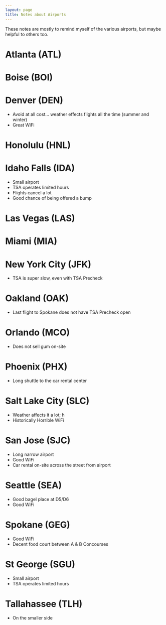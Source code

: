 ```yaml
---
layout: page
title: Notes about Airports
---
```


These notes are mostly to remind myself of the various airports, but maybe helpful to others too.

# Atlanta (ATL)

# Boise (BOI)

# Denver (DEN)

- Avoid at all cost... weather effects flights all the time (summer and winter)
- Great WiFi

# Honolulu (HNL)

# Idaho Falls (IDA)

- Small airport
- TSA operates limited hours
- Flights cancel a lot
- Good chance of being offered a bump

# Las Vegas (LAS)

# Miami (MIA)

# New York City (JFK)

- TSA is super slow, even with TSA Precheck

# Oakland (OAK)

- Last flight to Spokane does not have TSA Precheck open

# Orlando (MCO)

- Does not sell gum on-site

# Phoenix (PHX)

- Long shuttle to the car rental center

# Salt Lake City (SLC)

- Weather affects it a lot; h
- Historically Horrible WiFi

# San Jose (SJC)

- Long narrow airport
- Good WiFi
- Car rental on-site across the street from airport

# Seattle (SEA)

- Good bagel place at D5/D6
- Good WiFi

# Spokane (GEG)

- Good WiFi
- Decent food court between A & B Concourses

# St George (SGU)

- Small airport
- TSA operates limited hours

# Tallahassee (TLH)

- On the smaller side